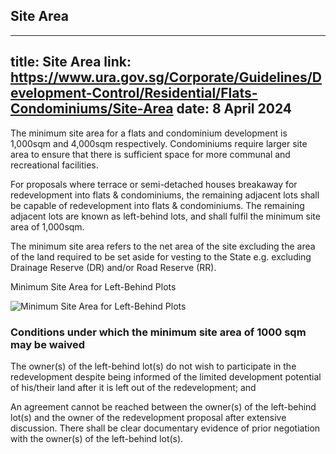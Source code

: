 
## Site Area
---
title: Site Area
link: https://www.ura.gov.sg/Corporate/Guidelines/Development-Control/Residential/Flats-Condominiums/Site-Area
date: 8 April 2024
---

The minimum site area for a flats and condominium development is 1,000sqm and 4,000sqm respectively. Condominiums require larger site area to ensure that there is sufficient space for more communal and recreational facilities.

For proposals where terrace or semi-detached houses breakaway for redevelopment into flats & condominiums, the remaining adjacent lots shall be capable of redevelopment into flats & condominiums. The remaining adjacent lots are known as left-behind lots, and shall fulfil the minimum site area of 1,000sqm.

The minimum site area refers to the net area of the site excluding the area of the land required to be set aside for vesting to the State e.g. excluding Drainage Reserve (DR) and/or Road Reserve (RR).

Minimum Site Area for Left-Behind Plots

![Minimum Site Area for Left-Behind Plots](https://www.ura.gov.sg/-/media/Corporate/Guidelines/Development-control/Flats-Condominiums/F02_Minimum_Site_Area.jpg?h=100%25&w=100%25)

### Conditions under which the minimum site area of 1000 sqm may be waived

The owner(s) of the left-behind lot(s) do not wish to participate in the redevelopment despite being informed of the limited development potential of his/their land after it is left out of the redevelopment; and

An agreement cannot be reached between the owner(s) of the left-behind lot(s) and the owner of the redevelopment proposal after extensive discussion. There shall be clear documentary evidence of prior negotiation with the owner(s) of the left-behind lot(s).
